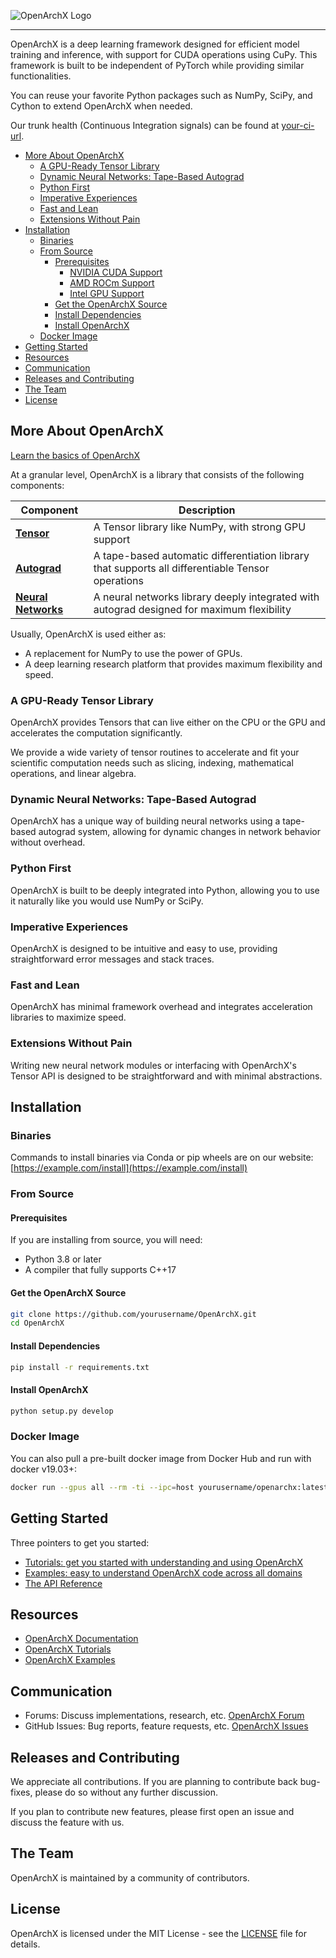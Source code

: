 ![OpenArchX Logo](https://example.com/logo.png)  <!-- Replace with your logo URL -->

--------------------------------------------------------------------------------

OpenArchX is a deep learning framework designed for efficient model training and inference, with support for CUDA operations using CuPy. This framework is built to be independent of PyTorch while providing similar functionalities.

You can reuse your favorite Python packages such as NumPy, SciPy, and Cython to extend OpenArchX when needed.

Our trunk health (Continuous Integration signals) can be found at [your-ci-url](https://example.com).

<!-- toc -->

- [More About OpenArchX](#more-about-openarchx)
  - [A GPU-Ready Tensor Library](#a-gpu-ready-tensor-library)
  - [Dynamic Neural Networks: Tape-Based Autograd](#dynamic-neural-networks-tape-based-autograd)
  - [Python First](#python-first)
  - [Imperative Experiences](#imperative-experiences)
  - [Fast and Lean](#fast-and-lean)
  - [Extensions Without Pain](#extensions-without-pain)
- [Installation](#installation)
  - [Binaries](#binaries)
  - [From Source](#from-source)
    - [Prerequisites](#prerequisites)
      - [NVIDIA CUDA Support](#nvidia-cuda-support)
      - [AMD ROCm Support](#amd-rocm-support)
      - [Intel GPU Support](#intel-gpu-support)
    - [Get the OpenArchX Source](#get-the-openarchx-source)
    - [Install Dependencies](#install-dependencies)
    - [Install OpenArchX](#install-openarchx)
  - [Docker Image](#docker-image)
- [Getting Started](#getting-started)
- [Resources](#resources)
- [Communication](#communication)
- [Releases and Contributing](#releases-and-contributing)
- [The Team](#the-team)
- [License](#license)

<!-- tocstop -->

## More About OpenArchX

[Learn the basics of OpenArchX](https://example.com/tutorials)

At a granular level, OpenArchX is a library that consists of the following components:

| Component | Description |
| ---- | --- |
| [**Tensor**](https://example.com/tensor) | A Tensor library like NumPy, with strong GPU support |
| [**Autograd**](https://example.com/autograd) | A tape-based automatic differentiation library that supports all differentiable Tensor operations |
| [**Neural Networks**](https://example.com/nn) | A neural networks library deeply integrated with autograd designed for maximum flexibility |

Usually, OpenArchX is used either as:

- A replacement for NumPy to use the power of GPUs.
- A deep learning research platform that provides maximum flexibility and speed.

### A GPU-Ready Tensor Library

OpenArchX provides Tensors that can live either on the CPU or the GPU and accelerates the computation significantly.

We provide a wide variety of tensor routines to accelerate and fit your scientific computation needs such as slicing, indexing, mathematical operations, and linear algebra.

### Dynamic Neural Networks: Tape-Based Autograd

OpenArchX has a unique way of building neural networks using a tape-based autograd system, allowing for dynamic changes in network behavior without overhead.

### Python First

OpenArchX is built to be deeply integrated into Python, allowing you to use it naturally like you would use NumPy or SciPy.

### Imperative Experiences

OpenArchX is designed to be intuitive and easy to use, providing straightforward error messages and stack traces.

### Fast and Lean

OpenArchX has minimal framework overhead and integrates acceleration libraries to maximize speed.

### Extensions Without Pain

Writing new neural network modules or interfacing with OpenArchX's Tensor API is designed to be straightforward and with minimal abstractions.

## Installation

### Binaries

Commands to install binaries via Conda or pip wheels are on our website: [https://example.com/install](https://example.com/install)

### From Source

#### Prerequisites

If you are installing from source, you will need:
- Python 3.8 or later
- A compiler that fully supports C++17

#### Get the OpenArchX Source

```bash
git clone https://github.com/yourusername/OpenArchX.git
cd OpenArchX
```

#### Install Dependencies

```bash
pip install -r requirements.txt
```

#### Install OpenArchX

```bash
python setup.py develop
```

### Docker Image

You can also pull a pre-built docker image from Docker Hub and run with docker v19.03+:

```bash
docker run --gpus all --rm -ti --ipc=host yourusername/openarchx:latest
```

## Getting Started

Three pointers to get you started:
- [Tutorials: get you started with understanding and using OpenArchX](https://example.com/tutorials)
- [Examples: easy to understand OpenArchX code across all domains](https://github.com/yourusername/OpenArchX/examples)
- [The API Reference](https://example.com/docs)

## Resources

* [OpenArchX Documentation](https://example.com/docs)
* [OpenArchX Tutorials](https://example.com/tutorials)
* [OpenArchX Examples](https://github.com/yourusername/OpenArchX/examples)

## Communication

* Forums: Discuss implementations, research, etc. [OpenArchX Forum](https://example.com/forum)
* GitHub Issues: Bug reports, feature requests, etc. [OpenArchX Issues](https://github.com/yourusername/OpenArchX/issues)

## Releases and Contributing

We appreciate all contributions. If you are planning to contribute back bug-fixes, please do so without any further discussion.

If you plan to contribute new features, please first open an issue and discuss the feature with us.

## The Team

OpenArchX is maintained by a community of contributors. 

## License

OpenArchX is licensed under the MIT License - see the [LICENSE](LICENSE) file for details.
